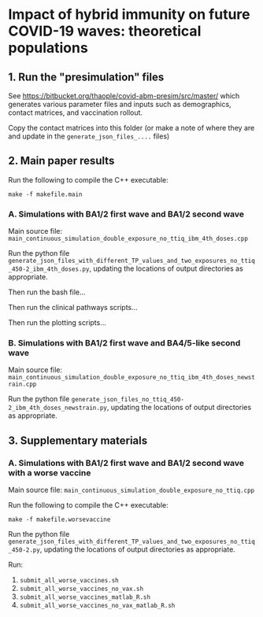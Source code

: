 # Impact of hybrid immunity on future COVID-19 waves: theoretical populations 

## 1. Run the "presimulation" files 

See https://bitbucket.org/thaople/covid-abm-presim/src/master/ which generates various parameter files and inputs such as demographics, contact matrices, and vaccination rollout.

Copy the contact matrices into this folder (or make a note of where they are and update in the `generate_json_files_....` files)

## 2. Main paper results

Run the following to compile the C++ executable: 

`make -f makefile.main`

### A. Simulations with BA1/2 first wave and BA1/2 second wave

Main source file: `main_continuous_simulation_double_exposure_no_ttiq_ibm_4th_doses.cpp`

Run the python file `generate_json_files_with_different_TP_values_and_two_exposures_no_ttiq_450-2_ibm_4th_doses.py`, updating the locations of output directories as appropriate.

Then run the bash file...

Then run the clinical pathways scripts...

Then run the plotting scripts...


### B. Simulations with BA1/2 first wave and BA4/5-like second wave

Main source file: `main_continuous_simulation_double_exposure_no_ttiq_ibm_4th_doses_newstrain.cpp`

Run the python file `generate_json_files_no_ttiq_450-2_ibm_4th_doses_newstrain.py`, updating the locations of output directories as appropriate. 

## 3. Supplementary materials

### A. Simulations with BA1/2 first wave and BA1/2 second wave with a worse vaccine

Main source file: `main_continuous_simulation_double_exposure_no_ttiq.cpp`

Run the following to compile the C++ executable: 

`make -f makefile.worsevaccine`

Run the python file `generate_json_files_with_different_TP_values_and_two_exposures_no_ttiq_450-2.py`, updating the locations of output directories as appropriate. 

Run:

1. `submit_all_worse_vaccines.sh`
2. `submit_all_worse_vaccines_no_vax.sh`
3. `submit_all_worse_vaccines_matlab_R.sh`
4. `submit_all_worse_vaccines_no_vax_matlab_R.sh`

